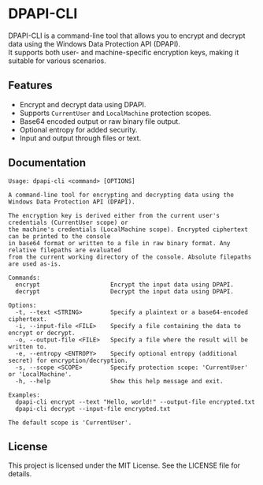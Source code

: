# DPAPI-CLI

DPAPI-CLI is a command-line tool that allows you to encrypt and decrypt data using the Windows Data Protection API (DPAPI).  
It supports both user- and machine-specific encryption keys, making it suitable for various scenarios.

## Features

- Encrypt and decrypt data using DPAPI.
- Supports `CurrentUser` and `LocalMachine` protection scopes.
- Base64 encoded output or raw binary file output.
- Optional entropy for added security.
- Input and output through files or text.


## Documentation
```console
Usage: dpapi-cli <command> [OPTIONS]

A command-line tool for encrypting and decrypting data using the Windows Data Protection API (DPAPI).

The encryption key is derived either from the current user's credentials (CurrentUser scope) or
the machine's credentials (LocalMachine scope). Encrypted ciphertext can be printed to the console
in base64 format or written to a file in raw binary format. Any relative filepaths are evaluated
from the current working directory of the console. Absolute filepaths are used as-is.

Commands:
  encrypt                    Encrypt the input data using DPAPI.
  decrypt                    Decrypt the input data using DPAPI.

Options:
  -t, --text <STRING>        Specify a plaintext or a base64-encoded ciphertext.
  -i, --input-file <FILE>    Specify a file containing the data to encrypt or decrypt.
  -o, --output-file <FILE>   Specify a file where the result will be written to.
  -e, --entropy <ENTROPY>    Specify optional entropy (additional secret) for encryption/decryption.
  -s, --scope <SCOPE>        Specify protection scope: 'CurrentUser' or 'LocalMachine'.
  -h, --help                 Show this help message and exit.

Examples:
  dpapi-cli encrypt --text "Hello, world!" --output-file encrypted.txt
  dpapi-cli decrypt --input-file encrypted.txt

The default scope is 'CurrentUser'.
```


## License

This project is licensed under the MIT License. See the LICENSE file for details.
